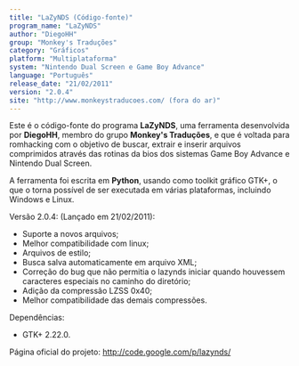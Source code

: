 ```yaml
---
title: "LaZyNDS (Código-fonte)"
program_name: "LaZyNDS"
author: "DiegoHH"
group: "Monkey's Traduções"
category: "Gráficos"
platform: "Multiplataforma"
system: "Nintendo Dual Screen e Game Boy Advance"
language: "Português"
release_date: "21/02/2011"
version: "2.0.4"
site: "http://www.monkeystraducoes.com/ (fora do ar)"
---
```

Este é o código-fonte do programa <b>LaZyNDS</b>, uma ferramenta desenvolvida por <b>DiegoHH</b>, membro do grupo <b>Monkey's Traduções</b>, e que é voltada para romhacking com o objetivo de buscar, extrair e inserir arquivos comprimidos através das rotinas da bios dos sistemas Game Boy Advance e Nintendo Dual Screen.

A ferramenta foi escrita em <b>Python</b>, usando como toolkit gráfico GTK+, o que o torna possível de ser executada em várias plataformas, incluindo Windows e Linux.

Versão 2.0.4: (Lançado em 21/02/2011):

- Suporte a novos arquivos;
- Melhor compatibilidade com linux;
- Arquivos de estilo;
- Busca salva automaticamente em arquivo XML;
- Correção do bug que não permitia o lazynds iniciar quando houvessem caracteres especiais no caminho do diretório;
- Adição da compressão LZSS 0x40;
- Melhor compatibilidade das demais compressões.

Dependências:

- GTK+ 2.22.0.

Página oficial do projeto: http://code.google.com/p/lazynds/
